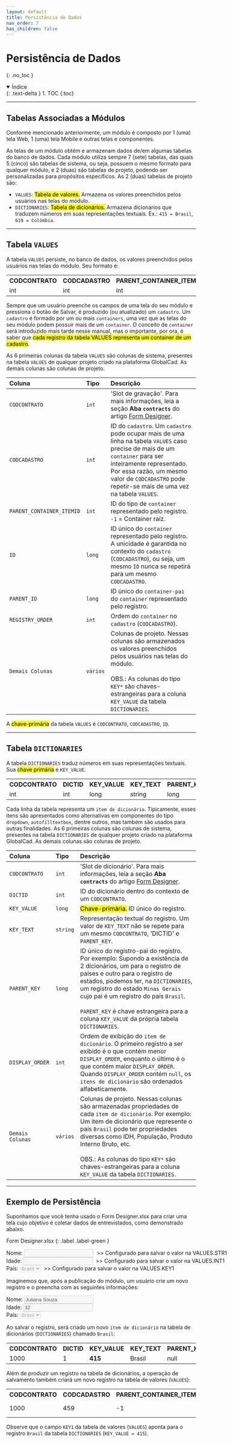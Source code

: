 ```yaml
---
layout: default
title: Persistência de Dados
nav_order: 7
has_children: false
---
```


# Persistência de Dados
{: .no_toc }

<details open markdown="block">
  <summary>
    Índice
  </summary>
  {: .text-delta }
1. TOC
{:toc}
</details>

---

## Tabelas Associadas a Módulos

Conforme mencionado anteriormente, um módulo é composto por 1 (uma) tela Web, 1 (uma) tela Mobile e outras telas e componentes.

As telas de um módulo obtém e armazenam dados de/em algumas tabelas do banco de dados. Cada módulo utiliza sempre 7 (sete) tabelas, das quais 5 (cinco) são tabelas de sistema, ou seja, possuem o mesmo formato para qualquer módulo, e 2 (duas) são tabelas de projeto, podendo ser personalizadas para propósitos específicos. As 2 (duas) tabelas de projeto são:

- `VALUES`: <mark>Tabela de valores.</mark> Armazena os valores preenchidos pelos usuários nas telas do módulo.
- `DICTIONARIES`: <mark>Tabela de dicionários.</mark> Armazena dicionários que traduzem números em suas representações textuais. Ex.: `415 = Brasil`, `619 = Colômbia`.

---

## Tabela `VALUES`

A tabela `VALUES` persiste, no banco de dados, os valores preenchidos pelos usuários nas telas do módulo. Seu formato é:

<table>
  <tr>
    <th style="text-align:left">CODCONTRATO</th>
    <th style="text-align:left">CODCADASTRO</th>
    <th style="text-align:left">PARENT_CONTAINER_ITEMID</th>
    <th style="text-align:left">ID</th>
    <th style="text-align:left">PARENT_ID</th>
    <th style="text-align:left">REGISTRY_ORDER</th>
    <th style="text-align:left">KEY1..KEY*</th>
    <th style="text-align:left">STR1..STR*</th>
    <th style="text-align:left">INT1..INT*</th>
    <th style="text-align:left">BIGINT1..BIGINT*</th>
    <th style="text-align:left">FLOAT1..FLOAT*</th>
    <th style="text-align:left">DATETIME1..DATETIME*</th>
    <th style="text-align:left">LATLON1..LATLON*</th>
  </tr>
  <tr>
    <td>int</td>
    <td>int</td>
    <td>int</td>
    <td>long</td>
    <td>long</td>
    <td>int</td>
    <td>long</td>
    <td>string</td>
    <td>int</td>
    <td>long</td>
    <td>float</td>
    <td>DateTime</td>
    <td>double</td>
  </tr>
</table>

Sempre que um usuário preenche os campos de uma tela do seu módulo e pressiona o botão de Salvar, é produzido (ou atualizado) um `cadastro`. Um `cadastro` é formado por um ou mais `containers`, uma vez que as telas do seu módulo podem possuir mais de um `container`. O conceito de `container` será introduzido mais tarde nesse manual, mas o importante, por ora, é saber que <mark>cada registro da tabela VALUES representa um container de um cadastro</mark>. 

As 6 primeiras colunas da tabela `VALUES` são colunas de sistema, presentes na tabela `VALUES` de qualquer projeto criado na plataforma GlobalCad. As demais colunas são colunas de projeto.

| Coluna                | Tipo      | Descrição                                                        |
|:----------------------|:----------|:-----------------------------------------------------------------|
| `CODCONTRATO`         | `int`     | 'Slot de gravação'. Para mais informações, leia a seção <b>Aba `contracts`</b> do artigo [Form Designer](formdesigner.md).
| `CODCADASTRO`         | `int`     | ID do `cadastro`. Um `cadastro` pode ocupar mais de uma linha na tabela `VALUES` caso precise de mais de um `container` para ser inteiramente representado. Por essa razão, um mesmo valor de `CODCADASTRO` pode repetir-se mais de uma vez na tabela `VALUES`.
| `PARENT_CONTAINER_ITEMID`| `int`  | ID do tipo de `container` representado pelo registro. `-1` = Container raíz.
| `ID`                  | `long`    | ID único do `container` representado pelo registro. A unicidade é garantida no contexto do `cadastro` (`CODCADASTRO`), ou seja, um mesmo `ID` nunca se repetirá para um mesmo `CODCADASTRO`.
| `PARENT_ID`           | `long`    | ID único do `container-pai` do `container` representado pelo registro.
| `REGISTRY_ORDER`      | `int`     | Ordem do `container` no `cadastro` (`CODCADASTRO`).
| `Demais Colunas`      | `vários`  | Colunas de projeto. Nessas colunas são armazenados os valores preenchidos pelos usuários nas telas do módulo.<br/><br/>OBS.: As colunas do tipo `KEY*` são chaves-estrangeiras para a coluna `KEY_VALUE` da tabela `DICTIONARIES`.

A <mark>chave-primária</mark> da tabela `VALUES` é `CODCONTRATO`, `CODCADASTRO`, `ID`.

---

## Tabela `DICTIONARIES`

A tabela `DICTIONARIES` traduz números em suas representações textuais. Sua <mark>chave primária</mark> é `KEY_VALUE`.

<table>
  <tr>
    <th style="text-align:left">CODCONTRATO</th>
    <th style="text-align:left">DICTID</th>
    <th style="text-align:left">KEY_VALUE</th>
    <th style="text-align:left">KEY_TEXT</th>
    <th style="text-align:left">PARENT_KEY</th>
    <th style="text-align:left">DISPLAY_ORDER</th>
    <th style="text-align:left">KEY1..KEY*</th>
    <th style="text-align:left">STR1..STR*</th>
    <th style="text-align:left">INT1..INT*</th>
    <th style="text-align:left">BIGINT1..BIGINT*</th>
    <th style="text-align:left">FLOAT1..FLOAT*</th>
    <th style="text-align:left">DATETIME1..DATETIME*</th>
    <th style="text-align:left">LATLON1..LATLON*</th>
  </tr>
  <tr>
    <td>int</td>
    <td>int</td>
    <td>long</td>
    <td>string</td>
    <td>long</td>
    <td>int</td>
    <td>long</td>
    <td>string</td>
    <td>long</td>
    <td>float</td>
    <td>DateTime</td>
    <td>double</td>
  </tr>
</table>

Cada linha da tabela representa um `item de dicionário`. Tipicamente, esses itens são apresentados como alternativas em componentes do tipo `dropdown`, `autofilltextbox`, dentre outros, mas também são usados para outras finalidades. As 6 primeiras colunas são colunas de sistema, presentes na tabela `DICTIONARIES` de qualquer projeto criado na plataforma GlobalCad. As demais colunas são colunas de projeto.

| Coluna                | Tipo      | Descrição                                                        |
|:----------------------|:----------|:-----------------------------------------------------------------|
| `CODCONTRATO`         | `int`     | 'Slot de dicionário'. Para mais informações, leia a seção <b>Aba `contracts`</b> do artigo [Form Designer](formdesigner.md).
| `DICTID`             | `int`     | ID do dicionário dentro do contexto de um `CODCONTRATO`.
| `KEY_VALUE`          | `long`    | <mark>Chave-primária.</mark> ID único do registro.
| `KEY_TEXT`           | `string`  | Representação textual do registro. Um valor de `KEY_TEXT` não se repete para um mesmo `CODCONTRATO`, 'DICTID' e `PARENT_KEY`.
| `PARENT_KEY`         | `long`    | ID único do registro-pai do registro. Por exemplo: Supondo a existência de 2 dicionários, um para o registro de países e outro para o registro de estados, podemos ter, na `DICTIONARIES`, um registro do estado `Minas Gerais` cujo pai é um registro do país `Brasil`.<br/><br/>`PARENT_KEY` é chave estrangeira para a coluna `KEY_VALUE` da própria tabela `DICTIONARIES`.
| `DISPLAY_ORDER`      | `int`     | Ordem de exibição do `item de dicionário`. O primeiro registro a ser exibido é o que contém menor `DISPLAY_ORDER`, enquanto o último é o que contém maior `DISPLAY_ORDER`. Quando `DISPLAY_ORDER` contém `null`, os `itens de dicionário` são ordenados alfabeticamente.
| `Demais Colunas`      | `vários`  | Colunas de projeto. Nessas colunas são armazenadas propriedades de cada `item de dicionário`. Por exemplo: Um item de dicionário que represente o país `Brasil` pode ter propriedades diversas como IDH, População, Produto Interno Bruto, etc.<br/><br/>OBS.: As colunas do tipo `KEY*` são chaves-estrangeiras para a coluna `KEY_VALUE` da tabela `DICTIONARIES`.

---

## Exemplo de Persistência

Suponhamos que você tenha usado o Form Designer.xlsx para criar uma tela cujo objetivo é coletar dados de entrevistados, como demonstrado abaixo.

Form Designer.xlsx
{: .label .label-green }

<div class="code-example">

<span style="white-space: nowrap">Nome: <input disabled value="" />&nbsp;&nbsp;>> Configurado para salvar o valor na VALUES.STR1</span>
<br/>
<span style="white-space: nowrap">Idade: <input disabled value="" />&nbsp;&nbsp;>> Configurado para salvar o valor na VALUES.INT1</span>
<br/>
<span style="white-space: nowrap">País: <select disabled><option value="Brasil">Brasil</option></select>&nbsp;&nbsp;>> Configurado para salvar o valor na VALUES.KEY1</span>

</div>

Imaginemos que, após a publicação do módulo, um usuário crie um novo registro e o preencha com as seguintes informações:

<div class="code-example">

Nome: <input disabled value="Juliana Souza" />
<br/>
Idade: <input disabled value="32" />
<br/>
País: <select disabled>
        <option value="Brasil">Brasil</option>
      </select>

</div>

Ao salvar o registro, será criado um novo `item de dicionário` na tabela de dicionários (`DICTIONARIES`) chamado `Brasil`:

<table>
  <tr>
    <th style="text-align:left">CODCONTRATO</th>
    <th style="text-align:left">DICTID</th>
    <th style="text-align:left">KEY_VALUE</th>
    <th style="text-align:left">KEY_TEXT</th>
    <th style="text-align:left">PARENT_KEY</th>
  </tr>
  <tr>
    <td>1000</td>
    <td>1</td>
    <td><b>415</b></td>
    <td>Brasil</td>
    <td>null</td>
  </tr>
</table>

Além de produzir um registro na tabela de dicionários, a operação de salvamento também criará um novo registro na tabela de valores (`VALUES`):

<table>
  <tr>
    <th style="text-align:left">CODCONTRATO</th>
    <th style="text-align:left">CODCADASTRO</th>
    <th style="text-align:left">PARENT_CONTAINER_ITEMID</th>
    <th style="text-align:left">ID</th>
    <th style="text-align:left">PARENT_ID</th>
    <th style="text-align:left">STR1</th>
    <th style="text-align:left">INT1</th>
    <th style="text-align:left">KEY1</th>
  </tr>
  <tr>
    <td>1000</td>
    <td>459</td>
    <td>-1</td>
    <td>202102171819509710</td>
    <td>-1</td>
    <td>Juliana Souza</td>
    <td>32</td>
    <td><b>415</b></td>
  </tr>
</table>

Observe que o campo `KEY1` da tabela de valores (`VALUES`) aponta para o registro `Brasil` da tabela `DICTIONARIES` (`KEY_VALUE = 415`).
